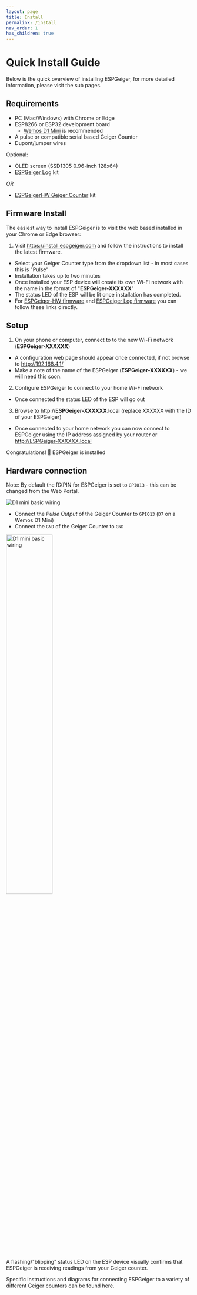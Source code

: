 ```yaml
---
layout: page
title: Install
permalink: /install
nav_order: 1
has_children: true
---
```


# Quick Install Guide

Below is the quick overview of installing ESPGeiger, for more detailed information, please visit the sub pages.

## Requirements

- PC (Mac/Windows) with Chrome or Edge
- ESP8266 or ESP32 development board
  - [Wemos D1 Mini](https://s.click.aliexpress.com/e/_DmfPg5L) is recommended
- A pulse or compatible serial based Geiger Counter
- Dupont/jumper wires

Optional:

- OLED screen (SSD1305 0.96-inch 128x64)
- [ESPGeiger Log](/hardware/espgeigerlog) kit

_OR_

- [ESPGeigerHW Geiger Counter](http://docs.espgeiger.com/hardware/espgeigerhw) kit

## Firmware Install

The easiest way to install ESPGeiger is to visit the web based installed in your Chrome or Edge browser:

1. Visit <https://install.espgeiger.com> and follow the instructions to install the latest firmware.
  - Select your Geiger Counter type from the dropdown list - in most cases this is "Pulse"
  - Installation takes up to two minutes
  - Once installed your ESP device will create its own Wi-Fi network with the name in the format of "**ESPGeiger-XXXXXX**"
  - The status LED of the ESP will be lit once installation has completed.
  - For [ESPGeiger-HW firmware](https://install.espgeiger.com?board=espgeigerhw) and [ESPGeiger Log firmware](https://install.espgeiger.com?board=espgeigerlog) you can follow these links directly.

## Setup

1. On your phone or computer, connect to to the new Wi-Fi network (**ESPGeiger-XXXXXX**)
  - A configuration web page should appear once connected, if not browse to <http://192.168.4.1/>
  - Make a note of the name of the ESPGeiger (**ESPGeiger-XXXXXX**) - we will need this soon.
2. Configure ESPGeiger to connect to your home Wi-Fi network
  - Once connected the status LED of the ESP will go out
3. Browse to http://**ESPGeiger-XXXXXX**.local (replace XXXXXX with the ID of your ESPGeiger)
  - Once connected to your home network you can now connect to ESPGeiger using the IP address assigned by your router or http://ESPGeiger-XXXXXX.local

Congratulations! 🎉 ESPGeiger is installed

## Hardware connection

Note: By default the RXPIN for ESPGeiger is set to `GPIO13` - this can be changed from the Web Portal.

<img src="/img/D1mini-basicwiring.png" title="D1 mini basic wiring">

- Connect the *Pulse Output* of the Geiger Counter to `GPIO13` (`D7` on a Wemos D1 Mini)
- Connect the `GND` of the Geiger Counter to `GND`

<img src="/img/cajoe-wemosd1.jpg" width="50%" title="D1 mini basic wiring">

A flashing/"blipping" status LED on the ESP device visually confirms that ESPGeiger is receiving readings from your Geiger counter.

Specific instructions and diagrams for connecting ESPGeiger to a variety of different Geiger counters can be found here.